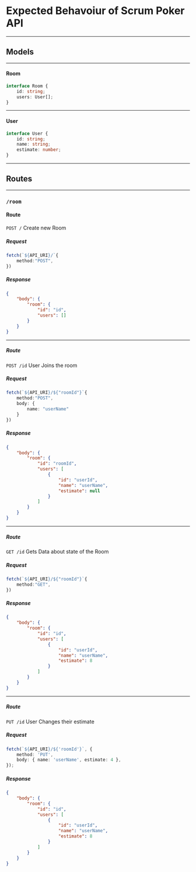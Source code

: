 # Expected Behavoiur of Scrum Poker API

---

## Models

---

#### Room

```ts
interface Room {
    id: string;
    users: User[];
}
```

---

#### User

```ts
interface User {
    id: string;
    name: string;
    estimate: number;
}
```

---

## Routes

---

### `/room`

#### Route

`POST /` Create new Room

##### Request

```ts
fetch(`${API_URI}/`{
    method:"POST",
})

```

##### Response

```json
{
    "body": {
        "room": {
            "id": "id",
            "users": []
        }
    }
}
```

---

##### Route

`POST /id` User Joins the room

##### Request

```ts
fetch(`${API_URI}/${"roomId"}`{
    method:"POST",
    body: {
        name: "userName"
    }
})

```

##### Response

```json
{
    "body": {
        "room": {
            "id": "roomId",
            "users": [
                {
                    "id": "userId",
                    "name": "userName",
                    "estimate": null
                }
            ]
        }
    }
}
```

---

##### Route

`GET /id` Gets Data about state of the Room

##### Request

```ts
fetch(`${API_URI}/${"roomId"}`{
    method:"GET",
})

```

##### Response

```json
{
    "body": {
        "room": {
            "id": "id",
            "users": [
                {
                    "id": "userId",
                    "name": "userName",
                    "estimate": 8
                }
            ]
        }
    }
}
```

---

##### Route

`PUT /id` User Changes their estimate

##### Request

```ts
fetch(`${API_URI}/${'roomId'}`, {
    method: 'PUT',
    body: { name: 'userName', estimate: 4 },
});
```

##### Response

```json
{
    "body": {
        "room": {
            "id": "id",
            "users": [
                {
                    "id": "userId",
                    "name": "userName",
                    "estimate": 8
                }
            ]
        }
    }
}
```
